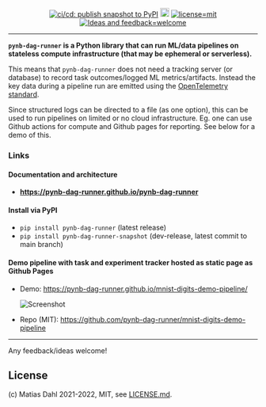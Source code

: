 <div align="center">

  <!-- need an empty line above: https://stackoverflow.com/a/70293384 -->
  <a href="https://github.com/pynb-dag-runner/pynb-dag-runner/actions/workflows/cicd_publish-pypi-package-dev-snapshot.yml">![ci/cd: publish snapshot to PyPI](https://github.com/pynb-dag-runner/pynb-dag-runner/actions/workflows/cicd_publish-pypi-package-dev-snapshot.yml/badge.svg)</a>
  <a href="https://badge.fury.io/py/pynb-dag-runner"><img src="https://badge.fury.io/py/pynb-dag-runner.svg" alt="PyPI version" height="18"></a>
  <a href="https://github.com/pynb-dag-runner/pynb-dag-runner/blob/main/LICENSE.md">![license=mit](https://img.shields.io/badge/license-MIT-blue)</a>
  <a href="https://github.com/pynb-dag-runner/pynb-dag-runner/issues/new">![Ideas and feedback=welcome](https://img.shields.io/badge/Ideas%20%26%20feedback-welcome-green)</a>

</div>

---

**`pynb-dag-runner` is a Python library that can run ML/data pipelines on stateless compute infrastructure (that may be ephemeral or serverless).**

This means that `pynb-dag-runner` does not need a tracking server (or database) to record task outcomes/logged ML metrics/artifacts.
Instead the key data during a pipeline run are emitted using the [OpenTelemetry standard](https://opentelemetry.io/).

Since structured logs can be directed to a file (as one option), this can be used to run pipelines on limited or no cloud infrastructure.
Eg. one can use Github actions for compute and Github pages for reporting. See below for a demo of this.


### Links

#### Documentation and architecture
- **https://pynb-dag-runner.github.io/pynb-dag-runner**

#### Install via PyPI
- `pip install pynb-dag-runner` (latest release)
- `pip install pynb-dag-runner-snapshot` (dev-release, latest commit to main branch)

#### Demo pipeline with task and experiment tracker hosted as static page as Github Pages
- Demo: https://pynb-dag-runner.github.io/mnist-digits-demo-pipeline/

  ![Screenshot](https://pynb-dag-runner.github.io/pynb-dag-runner/live-demos/mnist-digits-demo-pipeline/screenshot-task-list.png)

- Repo (MIT): https://github.com/pynb-dag-runner/mnist-digits-demo-pipeline

---

Any feedback/ideas welcome!

## License
(c) Matias Dahl 2021-2022, MIT, see [LICENSE.md](./LICENSE.md).
